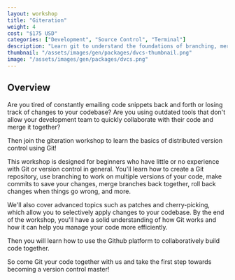 ```yaml
---
layout: workshop
title: "Giteration"
weight: 4
cost: "$175 USD"
categories: ["Development", "Source Control", "Terminal"]
description: "Learn git to understand the foundations of branching, merging, commits, rollbacks, patches, and more."
thumbnail: "/assets/images/gen/packages/dvcs-thumbnail.png"
image: "/assets/images/gen/packages/dvcs.png"
---
```


## Overview

Are you tired of constantly emailing code snippets back and forth or losing track of changes to your codebase? Are you using outdated tools that don't allow your development team to quickly collaborate with their code and merge it together?

Then join the giteration workshop to learn the basics of distributed version control using Git!

This workshop is designed for beginners who have little or no experience with Git or version control in general. You'll learn how to create a Git repository, use branching to work on multiple versions of your code, make commits to save your changes, merge branches back together, roll back changes when things go wrong, and more.

We'll also cover advanced topics such as patches and cherry-picking, which allow you to selectively apply changes to your codebase. By the end of the workshop, you'll have a solid understanding of how Git works and how it can help you manage your code more efficiently.

Then you will learn how to use the Github platform to collaboratively build code together.

So come Git your code together with us and take the first step towards becoming a version control master!